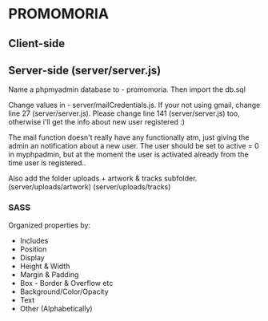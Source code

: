 # PROMOMORIA

## Client-side

## Server-side (server/server.js)

Name a phpmyadmin database to - promomoria.
Then import the db.sql

Change values in - server/mailCredentials.js. If your not using gmail, change line 27 (server/server.js).
Please change line 141 (server/server.js) too, otherwise i'll get the info about new user registered :)

The mail function doesn't really have any functionally atm, just giving the admin an notification about a new user. The user should be set to active = 0 in myphpadmin, but at the moment the user is activated already from the time user is registered..

Also add the folder uploads + artwork & tracks subfolder.
(server/uploads/artwork)
(server/uploads/tracks)

### SASS
Organized properties by:
* Includes
* Position
* Display
* Height & Width
* Margin & Padding 
* Box - Border & Overflow etc
* Background/Color/Opacity
* Text 
* Other (Alphabetically)
